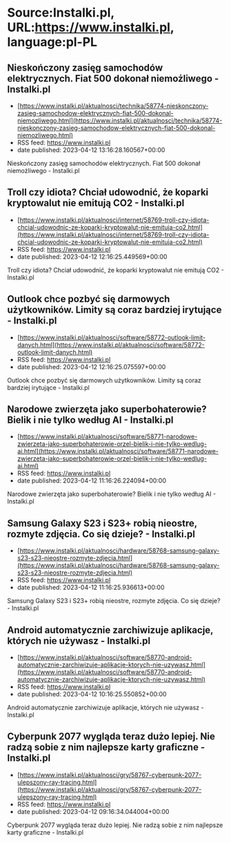 # Source:Instalki.pl, URL:https://www.instalki.pl, language:pl-PL

## Nieskończony zasięg samochodów elektrycznych. Fiat 500 dokonał niemożliwego - Instalki.pl
 - [https://www.instalki.pl/aktualnosci/technika/58774-nieskonczony-zasieg-samochodow-elektrycznych-fiat-500-dokonal-niemozliwego.html](https://www.instalki.pl/aktualnosci/technika/58774-nieskonczony-zasieg-samochodow-elektrycznych-fiat-500-dokonal-niemozliwego.html)
 - RSS feed: https://www.instalki.pl
 - date published: 2023-04-12 13:16:28.160567+00:00

Nieskończony zasięg samochodów elektrycznych. Fiat 500 dokonał niemożliwego - Instalki.pl

## Troll czy idiota? Chciał udowodnić, że koparki kryptowalut nie emitują CO2 - Instalki.pl
 - [https://www.instalki.pl/aktualnosci/internet/58769-troll-czy-idiota-chcial-udowodnic-ze-koparki-kryptowalut-nie-emituja-co2.html](https://www.instalki.pl/aktualnosci/internet/58769-troll-czy-idiota-chcial-udowodnic-ze-koparki-kryptowalut-nie-emituja-co2.html)
 - RSS feed: https://www.instalki.pl
 - date published: 2023-04-12 12:16:25.449569+00:00

Troll czy idiota? Chciał udowodnić, że koparki kryptowalut nie emitują CO2 - Instalki.pl

## Outlook chce pozbyć się darmowych użytkowników. Limity są coraz bardziej irytujące - Instalki.pl
 - [https://www.instalki.pl/aktualnosci/software/58772-outlook-limit-danych.html](https://www.instalki.pl/aktualnosci/software/58772-outlook-limit-danych.html)
 - RSS feed: https://www.instalki.pl
 - date published: 2023-04-12 12:16:25.075597+00:00

Outlook chce pozbyć się darmowych użytkowników. Limity są coraz bardziej irytujące - Instalki.pl

## Narodowe zwierzęta jako superbohaterowie? Bielik i nie tylko według AI - Instalki.pl
 - [https://www.instalki.pl/aktualnosci/software/58771-narodowe-zwierzeta-jako-superbohaterowie-orzel-bielik-i-nie-tylko-wedlug-ai.html](https://www.instalki.pl/aktualnosci/software/58771-narodowe-zwierzeta-jako-superbohaterowie-orzel-bielik-i-nie-tylko-wedlug-ai.html)
 - RSS feed: https://www.instalki.pl
 - date published: 2023-04-12 11:16:26.224094+00:00

Narodowe zwierzęta jako superbohaterowie? Bielik i nie tylko według AI - Instalki.pl

## Samsung Galaxy S23 i S23+ robią nieostre, rozmyte zdjęcia. Co się dzieje? - Instalki.pl
 - [https://www.instalki.pl/aktualnosci/hardware/58768-samsung-galaxy-s23-s23-nieostre-rozmyte-zdjecia.html](https://www.instalki.pl/aktualnosci/hardware/58768-samsung-galaxy-s23-s23-nieostre-rozmyte-zdjecia.html)
 - RSS feed: https://www.instalki.pl
 - date published: 2023-04-12 11:16:25.936613+00:00

Samsung Galaxy S23 i S23+ robią nieostre, rozmyte zdjęcia. Co się dzieje? - Instalki.pl

## Android automatycznie zarchiwizuje aplikacje, których nie używasz - Instalki.pl
 - [https://www.instalki.pl/aktualnosci/software/58770-android-automatycznie-zarchiwizuje-aplikacje-ktorych-nie-uzywasz.html](https://www.instalki.pl/aktualnosci/software/58770-android-automatycznie-zarchiwizuje-aplikacje-ktorych-nie-uzywasz.html)
 - RSS feed: https://www.instalki.pl
 - date published: 2023-04-12 10:16:25.550852+00:00

Android automatycznie zarchiwizuje aplikacje, których nie używasz - Instalki.pl

## Cyberpunk 2077 wygląda teraz dużo lepiej. Nie radzą sobie z nim najlepsze karty graficzne - Instalki.pl
 - [https://www.instalki.pl/aktualnosci/gry/58767-cyberpunk-2077-ulepszony-ray-tracing.html](https://www.instalki.pl/aktualnosci/gry/58767-cyberpunk-2077-ulepszony-ray-tracing.html)
 - RSS feed: https://www.instalki.pl
 - date published: 2023-04-12 09:16:34.044004+00:00

Cyberpunk 2077 wygląda teraz dużo lepiej. Nie radzą sobie z nim najlepsze karty graficzne - Instalki.pl

